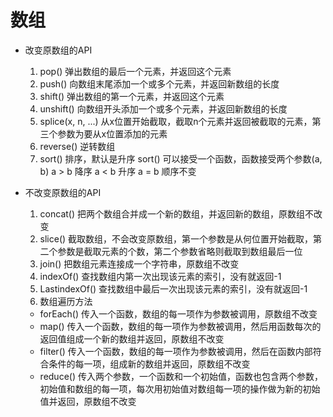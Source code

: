 # 数组 
- 改变原数组的API
  1. pop() 弹出数组的最后一个元素，并返回这个元素
  2. push() 向数组末尾添加一个或多个元素，并返回新数组的长度
  3. shift() 弹出数组的第一个元素，并返回这个元素
  4. unshift() 向数组开头添加一个或多个元素，并返回新数组的长度
  5. splice(x, n, ...) 从x位置开始截取，截取n个元素并返回被截取的元素，第三个参数为要从x位置添加的元素
  6. reverse() 逆转数组
  7. sort() 排序，默认是升序
            sort() 可以接受一个函数，函数接受两个参数(a, b)
                    a > b 降序
                    a < b 升序
                    a = b 顺序不变

- 不改变原数组的API
  1. concat() 把两个数组合并成一个新的数组，并返回新的数组，原数组不改变
  2. slice() 截取数组，不会改变原数组，第一个参数是从何位置开始截取，第二个参数是截取元素的个数，第二个参数省略则截取到数组最后一位
  3. join() 把数组元素连接成一个字符串，原数组不改变
  4. indexOf() 查找数组内第一次出现该元素的索引，没有就返回-1
  5. LastindexOf() 查找数组中最后一次出现该元素的索引，没有就返回-1
  6. 数组遍历方法
    - forEach() 传入一个函数，数组的每一项作为参数被调用，原数组不改变
    - map() 传入一个函数，数组的每一项作为参数被调用，然后用函数每次的返回值组成一个新的数组并返回，原数组不改变
    - filter() 传入一个函数，数组的每一项作为参数被调用，然后在函数内部符合条件的每一项，组成新的数组并返回，原数组不改变
    - reduce() 传入两个参数，一个函数和一个初始值，函数也包含两个参数，初始值和数组的每一项，每次用初始值对数组每一项的操作做为新的初始值并返回，原数组不改变
